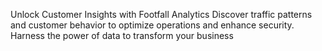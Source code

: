 Unlock Customer Insights with Footfall Analytics
Discover traffic patterns and customer behavior to optimize operations and enhance security. Harness the power of data to transform your business
